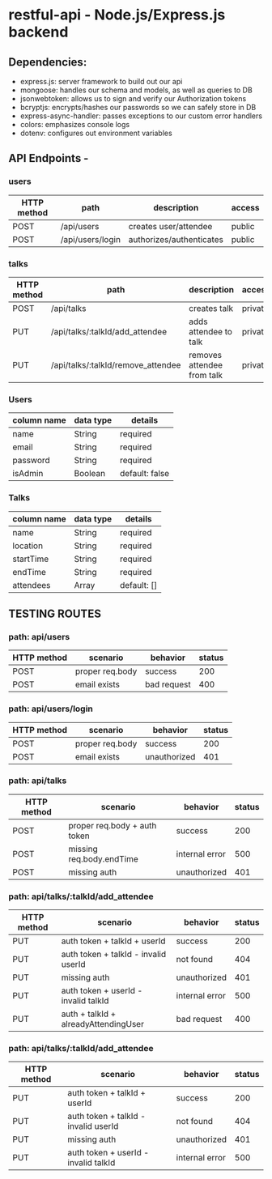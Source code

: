 # restful-api - Node.js/Express.js backend

## Dependencies:
* express.js: server framework to build out our api
* mongoose: handles our schema and models, as well as queries to DB
* jsonwebtoken: allows us to sign and verify our Authorization tokens
* bcryptjs: encrypts/hashes our passwords so we can safely store in DB
* express-async-handler: passes exceptions to our custom error handlers
* colors: emphasizes console logs
* dotenv: configures out environment variables
</hr>

## API Endpoints - 

### users
| HTTP method   | path      	     | description              |  access  |
|---------------|------------------|--------------------------|----------|
| POST          | /api/users 	     | creates user/attendee    | public   |
| POST          | /api/users/login | authorizes/authenticates | public   |

  
### talks

| HTTP method   | path      	                       | description                |  access  |
|---------------|------------------------------------|----------------------------|----------|
| POST          | /api/talks 	                       | creates talk               | private  |
| PUT           | /api/talks/:talkId/add_attendee    | adds attendee to talk      | private  |
| PUT           | /api/talks/:talkId/remove_attendee | removes attendee from talk | private  |

   
### Users
| column name   | data type 	| details        |
|---------------|-------------|----------------|
| name          | String    	| required       |
| email         | String    	| required       |
| password      | String      | required       |
| isAdmin       | Boolean     | default: false |

### Talks
| column name  	| data type 	| details      |
|---------------|-------------|--------------|
| name         	| String    	| required     |
| location      | String    	| required     |
| startTime     | String      | required     |
| endTime       | String      | required     |
| attendees     | Array       | default: []  |

## TESTING ROUTES 

### path: api/users
| HTTP method   | scenario      	       | behavior       |  status  |
|---------------|------------------------|----------------|----------|
| POST          | proper req.body 	     | success        | 200      |
| POST          | email exists           | bad request    | 400      |

### path: api/users/login
| HTTP method   | scenario      	       | behavior       |  status  |
|---------------|------------------------|----------------|----------|
| POST          | proper req.body 	     | success        | 200      |
| POST          | email exists           | unauthorized   | 401      |

### path: api/talks
| HTTP method   | scenario      	                   | behavior       |  status  |
|---------------|------------------------------------|----------------|----------|
| POST          | proper req.body + auth token 	     | success        | 200      |
| POST          | missing req.body.endTime           | internal error | 500      |
| POST          | missing auth                       | unauthorized   | 401      |

### path: api/talks/:talkId/add_attendee
| HTTP method   | scenario      	                     | behavior       |  status  |
|---------------|--------------------------------------|----------------|----------|
| PUT           | auth token + talkId + userId  	     | success        | 200      |
| PUT           | auth token + talkId - invalid userId | not found      | 404      |
| PUT           | missing auth                         | unauthorized   | 401      |
| PUT           | auth token + userId - invalid talkId | internal error | 500      |
| PUT           | auth + talkId + alreadyAttendingUser | bad request    | 400      |

### path: api/talks/:talkId/add_attendee
| HTTP method   | scenario      	                     | behavior       |  status  |
|---------------|--------------------------------------|----------------|----------|
| PUT           | auth token + talkId + userId  	     | success        | 200      |
| PUT           | auth token + talkId - invalid userId | not found      | 404      |
| PUT           | missing auth                         | unauthorized   | 401      |
| PUT           | auth token + userId - invalid talkId | internal error | 500      |





